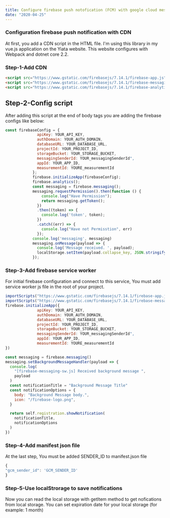```yaml
---
title: Configure firebase push notofication (FCM) with google cloud messaging
date: "2020-04-25"
---
```


### Configuration firebase push notification with CDN

At first, you add a CDN script in the HTML file. I'm using this library in my vue.js application on the Yiata website.
This website configures with Webpack and dotnet core 2.2.

### Step-1-Add CDN

```html
<script src="https://www.gstatic.com/firebasejs/7.14.1/firebase-app.js"></script>
<script src="https://www.gstatic.com/firebasejs/7.14.1/firebase-messaging.js"></script>
<script src="https://www.gstatic.com/firebasejs/7.14.1/firebase-analytics.js"></script>
```

## Step-2-Config script

After adding this script at the end of body tags you are adding the firebase configs like below:

```javascript
const firebaseConfig = {
              apiKey: YOUR_API_KEY,
              authDomain: YOUR_AUTH_DOMAIN,
              databaseURL: YOUR_DATABASE_URL,
              projectId: YOUR_PROJECT_ID,
              storageBucket: YOUR_STORAGE_BUCKET,
              messagingSenderId: YOUR_messagingSenderId",
              appId: YOUR_APP_ID,
              measurementId: YOURE_measurementId
            };
            firebase.initializeApp(firebaseConfig);
            firebase.analytics();
            const messaging = firebase.messaging();
            messaging.requestPermission().then(function () {
                console.log("Have Permission");
                return messaging.getToken();
              })
              .then((token) => {
                console.log('token', token);
              })
              .catch((err) => {
                console.log("Have not Permisstion", err)
              });
            console.log('messaging', messaging)
            messaging.onMessage(payload => {
              console.log('Message received. ', payload);
              localStorage.setItem(payload.collapse_key, JSON.stringify(payload.notification));
            });
```

### Step-3-Add firebase service worker

For initial firebase configuration and connect to this service, You must add service worker js file in the root of your project.

```javascript
importScripts("https://www.gstatic.com/firebasejs/7.14.1/firebase-app.js")
importScripts("https://www.gstatic.com/firebasejs/7.14.1/firebase-messaging.js")
firebase.initializeApp({
              apiKey: YOUR_API_KEY,
              authDomain: YOUR_AUTH_DOMAIN,
              databaseURL: YOUR_DATABASE_URL,
              projectId: YOUR_PROJECT_ID,
              storageBucket: YOUR_STORAGE_BUCKET,
              messagingSenderId: YOUR_messagingSenderId",
              appId: YOUR_APP_ID,
              measurementId: YOURE_measurementId
})

const messaging = firebase.messaging()
messaging.setBackgroundMessageHandler(payload => {
  console.log(
    "[firebase-messaging-sw.js] Received background message ",
    payload
  )
  const notificationTitle = "Background Message Title"
  const notificationOptions = {
    body: "Background Message body.",
    icon: "/firebase-logo.png",
  }

  return self.registration.showNotification(
    notificationTitle,
    notificationOptions
  )
})
```

### Step-4-Add manifest json file

At the last step, You must be added SENDER_ID to manifest.json file

```javascript
{
"gcm_sender_id": 'GCM_SENDER_ID'
}

```

### Step-5-Use localStrorage to save notifications

Now you can read the local storage with getItem method to get nofications from local storage. You can set expiration date for your local storage (for example: 1 month)
